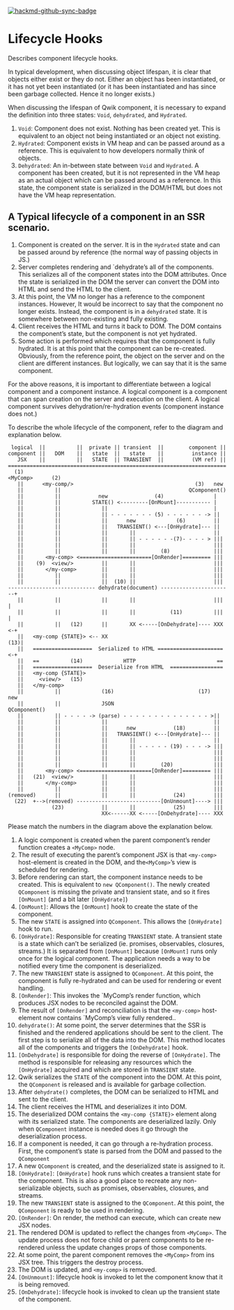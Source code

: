 [![hackmd-github-sync-badge](https://hackmd.io/bQNLF9lySvyclywmM_Bd5g/badge)](https://hackmd.io/bQNLF9lySvyclywmM_Bd5g)

# Lifecycle Hooks

Describes component lifecycle hooks.

In typical development, when discussing object lifespan, it is clear that objects either exist or they do not. Either an object has been instantiated, or it has not yet been instantiated (or it has been instantiated and has since been garbage collected. Hence it no longer exists.)

When discussing the lifespan of Qwik component, it is necessary to expand the definition into
three states: `Void`, `dehydrated`, and `Hydrated`.

1. `Void`: Component does not exist. Nothing has been created yet. This is equivalent to an object not being instantiated or an object not existing.
2. `Hydrated`: Component exists in VM heap and can be passed around as a reference. This is equivalent to how developers normally think of objects.
3. `Dehydrated`: An in-between state between `Void` and `Hydrated`. A component has been created, but it is not represented in the VM heap as an actual object which can be passed around as a reference. In this state, the component state is serialized in the DOM/HTML but does not have the VM heap representation.

## A Typical lifecycle of a component in an SSR scenario.

1. Component is created on the server. It is in the `Hydrated` state and can be passed around by reference (the normal way of passing objects in JS.)
2. Server completes rendering and `dehydrate’s all of the components. This serializes all of the component states into the DOM attributes. Once the state is serialized in the DOM the server can convert the DOM into HTML and send the HTML to the client.
3. At this point, the VM no longer has a reference to the component instances. However, It would be incorrect to say that the component no longer exists. Instead, the component is in a `dehydrated` state. It is somewhere between non-existing and fully existing.
4. Client receives the HTML and turns it back to DOM. The DOM contains the component’s state, but the component is not yet hydrated.
5. Some action is performed which requires that the component is fully hydrated. It is at this point that the component can be re-created. Obviously, from the reference point, the object on the server and on the client are different instances. But logically, we can say that it is the same component.

For the above reasons, it is important to differentiate between a logical component and a component instance. A logical component is a component that can span creation on the server and execution on the client. A logical component survives dehydration/re-hydration events
(component instance does not.)

To describe the whole lifecycle of the component, refer to the diagram and explanation below.

```
 logical  ||          ||  private || transient  ||        component ||
component ||   DOM    ||   state  ||   state    ||         instance ||
   JSX    ||          ||   STATE  || TRANSIENT  ||         (VM ref) ||
======================================================================
  (1)
<MyComp>      (2)
   ||      <my-comp/>                                       (3)   new
   ||          ||                                         QComponent()
   ||          ||            new               (4)                |
   ||          ||          STATE() <---------[OnMount]----------- |
   ||          ||             ||                                  |
   ||          ||             || - - - - - - - (5) - - - - - - -> ||
   ||          ||             ||      new             (6)         ||
   ||          ||             ||   TRANSIENT() <---[OnHydrate]--- ||
   ||          ||             ||       ||                         ||
   ||          ||             ||       || - - - - - -(7)- - - - > |||
   ||          ||             ||       ||                         |||
   ||          ||             ||       ||        (8)              |||
   ||       <my-comp> <=======================[OnRender]========= |||
   ||    (9)  <view/>         ||       ||                         |||
   ||       </my-comp>        ||       ||                         |||
   ||          ||             ||       ||                         |||
   ||          ||             ||  (10) ||                         |||
---------------------------- dehydrate(document) -----------------------+
   ||          ||             ||       ||                         |||   |
   ||          ||             ||       ||           (11)          |||   |
   ||          ||   (12)      ||       XX <-----[OnDehydrate]---- XXX <-+
   ||   <my-comp {STATE}> <-- XX                                    (13)|
   ||   ===================  Serialized to HTML ===================== <-+
   ||   ==          (14)             HTTP                          ==
   ||   ===================  Deserialize from HTML  =================
   ||   <my-comp {STATE}>
   ||     <view/>   (15)
   ||   </my-comp>
   ||          ||             (16)                           (17)   new
   ||          ||             JSON                           QComponent()
   ||          || - - - - -> (parse) - - - - - - - - - - - - - - >||
   ||          ||             ||                                  ||
   ||          ||             ||      new            (18)         ||
   ||          ||             ||   TRANSIENT() <---[OnHydrate]--- ||
   ||          ||             ||       ||                         ||
   ||          ||             ||       || - - - - - (19) - - - -> |||
   ||          ||             ||       ||                         |||
   ||          ||             ||       ||                         |||
   ||          ||             ||       ||        (20)             |||
   ||       <my-comp> <=======================[OnRender]========= |||
   ||   (21)  <view/>         ||       ||                         |||
   ||       </my-comp>        ||       ||                         |||
   ||          ||             ||       ||                         |||
(removed)      ||             ||       ||            (24)         |||
  (22)  +-->(removed) ---------------------------[OnUnmount]----> |||
              (23)            ||       ||            (25)         |||
                              XX<------XX <-----[OnDehydrate]---- XXX
```

Please match the numbers in the diagram above the explanation below.

1. A logic component is created when the parent component’s render function creates a `<MyComp>` node.
2. The result of executing the parent’s component JSX is that `<my-comp>` host-element is created in the DOM, and the`<MyComp>`’s view is scheduled for rendering.
3. Before rendering can start, the component instance needs to be created. This is equivalent to `new QComponent()`. The newly created `QComponent` is missing the private and transient state, and so it fires `[OnMount]` (and a bit later `[OnHydrate]`)
4. `[OnMount]`: Allows the `[OnMount]` hook to create the state of the component.
5. The new `STATE` is assigned into `QComponent`. This allows the `[OnHydrate]` hook to run.
6. `[OnHydrate]`: Responsible for creating `TRANSIENT` state. A transient state is a state which can’t be serialized (ie. promises, observables, closures, streams.) It is separated from `[OnMount]` because `[OnMount]` runs only once for the logical component. The application needs a way to be notified every time the component is deserialized.
7. The new `TRANSIENT` state is assigned to `QComponent`. At this point, the component is fully re-hydrated and can be used for rendering or event handling.
8. `[OnRender]`: This invokes the `MyComp’s render function, which produces JSX nodes to be reconciled against the DOM.
9. The result of `[OnRender]` and reconciliation is that the `<my-comp>` host-element now contains `MyComp’s view fully rendered..
10. `dehydrate()`: At some point, the server determines that the SSR is finished and the rendered applications should be sent to the client. The first step is to serialize all of the data into the DOM. This method locates all of the components and triggers the `[OnDehydrate]` hook.
11. `[OnDehydrate]` is responsible for doing the reverse of `[OnHydrate]`. The method is
    responsible for releasing any resources which the `[OnHydrate]` acquired and which are stored in `TRANSIENT` state.
12. Qwik serializes the `STATE` of the component into the DOM. At this point, the `QComponent` is released and is available for garbage collection.
13. After `dehydrate()` completes, the DOM can be serialized to HTML and sent to the client.
14. The client receives the HTML and deserializes it into DOM.
15. The deserialized DOM contains the `<my-comp {STATE}>` element along with its serialized state. The components are deserialized lazily. Only when `QComponent` instance is needed does it go through the deserialization process.
16. If a component is needed, it can go through a re-hydration process. First, the component’s state is parsed from the DOM and passed to the `QComponent`
17. A new `QComponent` is created, and the deserialized state is assigned to it.
18. `[OnHydrate]`: `[OnHydrate]` hook runs which creates a transient state for the component. This is also a good place to recreate any non-serializable objects, such as promises, observables, closures, and streams.
19. The new `TRANSIENT` state is assigned to the `QComponent`. At this point, the `QComponent` is ready to be used in rendering.
20. `[OnRender]`: On render, the method can execute, which can create new JSX nodes.
21. The rendered DOM is updated to reflect the changes from `<MyComp>`. The update process does not force child or parent components to be re-rendered unless the update changes props of those components.
22. At some point, the parent component removes the `<MyComp>` from ins JSX tree. This triggers the destroy process.
23. The DOM is updated, and `<my-comp>` is removed.
24. `[OnUnmount]`: lifecycle hook is invoked to let the component know that it is being removed.
25. `[OnDehydrate]`: lifecycle hook is invoked to clean up the transient state of the component.
